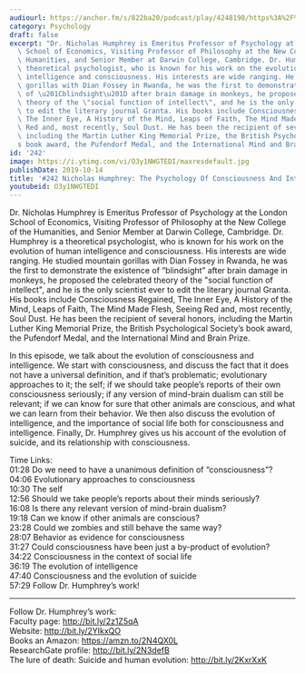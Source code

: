 ```yaml
---
audiourl: https://anchor.fm/s/822ba20/podcast/play/4248198/https%3A%2F%2Fd3ctxlq1ktw2nl.cloudfront.net%2Fproduction%2F2019-7-16%2F21095098-44100-2-168c169efd8d7.m4a
category: Psychology
draft: false
excerpt: "Dr. Nicholas Humphrey is Emeritus Professor of Psychology at the London\
  \ School of Economics, Visiting Professor of Philosophy at the New College of the\
  \ Humanities, and Senior Member at Darwin College, Cambridge. Dr. Humphrey is a\
  \ theoretical psychologist, who is known for his work on the evolution of human\
  \ intelligence and consciousness. His interests are wide ranging. He studied mountain\
  \ gorillas with Dian Fossey in Rwanda, he was the first to demonstrate the existence\
  \ of \u201Cblindsight\u201D after brain damage in monkeys, he proposed the celebrated\
  \ theory of the \"social function of intellect\", and he is the only scientist ever\
  \ to edit the literary journal Granta. His books include Consciousness Regained,\
  \ The Inner Eye, A History of the Mind, Leaps of Faith, The Mind Made Flesh, Seeing\
  \ Red and, most recently, Soul Dust. He has been the recipient of several honors,\
  \ including the Martin Luther King Memorial Prize, the British Psychological Society\u2019\
  s book award, the Pufendorf Medal, and the International Mind and Brain Prize."
id: '242'
image: https://i.ytimg.com/vi/O3y1NWGTEDI/maxresdefault.jpg
publishDate: 2019-10-14
title: '#242 Nicholas Humphrey: The Psychology Of Consciousness And Intelligence'
youtubeid: O3y1NWGTEDI
---
```

<div class="timelinks">

Dr. Nicholas Humphrey is Emeritus Professor of Psychology at the London School of Economics, Visiting Professor of Philosophy at the New College of the Humanities, and Senior Member at Darwin College, Cambridge. Dr. Humphrey is a theoretical psychologist, who is known for his work on the evolution of human intelligence and consciousness. His interests are wide ranging. He studied mountain gorillas with Dian Fossey in Rwanda, he was the first to demonstrate the existence of “blindsight” after brain damage in monkeys, he proposed the celebrated theory of the "social function of intellect", and he is the only scientist ever to edit the literary journal Granta. His books include Consciousness Regained, The Inner Eye, A History of the Mind, Leaps of Faith, The Mind Made Flesh, Seeing Red and, most recently, Soul Dust. He has been the recipient of several honors, including the Martin Luther King Memorial Prize, the British Psychological Society’s book award, the Pufendorf Medal, and the International Mind and Brain Prize.

In this episode, we talk about the evolution of consciousness and intelligence. We start with consciousness, and discuss the fact that it does not have a universal definition, and if that’s problematic; evolutionary approaches to it; the self; if we should take people’s reports of their own consciousness seriously; if any version of mind-brain dualism can still be relevant; if we can know for sure that other animals are conscious, and what we can learn from their behavior. We then also discuss the evolution of intelligence, and the importance of social life both for consciousness and intelligence. Finally, Dr. Humphrey gives us his account of the evolution of suicide, and its relationship with consciousness.

Time Links:  
<time>01:28</time> Do we need to have a unanimous definition of “consciousness”?  
<time>04:06</time> Evolutionary approaches to consciousness  
<time>10:30</time> The self  
<time>12:56</time> Should we take people’s reports about their minds seriously?  
<time>16:08</time> Is there any relevant version of mind-brain dualism?  
<time>19:18</time> Can we know if other animals are conscious?  
<time>23:28</time> Could we zombies and still behave the same way?  
<time>28:07</time> Behavior as evidence for consciousness  
<time>31:27</time> Could consciousness have been just a by-product of evolution?  
<time>34:22</time> Consciousness in the context of social life  
<time>36:19</time> The evolution of intelligence  
<time>47:40</time> Consciousness and the evolution of suicide  
<time>57:29</time> Follow Dr. Humphrey’s work!

---

Follow Dr. Humphrey’s work:  
Faculty page: http://bit.ly/2z1Z5qA  
Website: http://bit.ly/2YIkxQO  
Books an Amazon: https://amzn.to/2N4QX0L  
ResearchGate profile: http://bit.ly/2N3defB  
The lure of death: Suicide and human evolution: http://bit.ly/2KxrXxK
</div>

